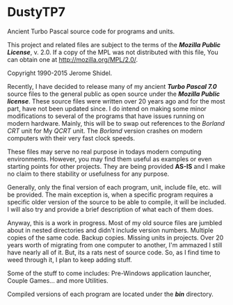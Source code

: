# DustyTP7
Ancient Turbo Pascal source code for programs and units.

This project and related files are subject to the terms of the **_Mozilla Public License_**, 
v. 2.0. If a copy of the MPL was not distributed with this file, You can obtain one at 
http://mozilla.org/MPL/2.0/.

Copyright 1990-2015 Jerome Shidel.

Recently, I have decided to release many of my ancient **_Turbo Pascal 7.0_** source files to 
the general public as open source under the **_Mozilla Public license_**. These source files
were written over 20 years ago and for the most part, have not been updated since. I do 
intend on making some minor modifications to several of the programs that have issues 
running on modern hardware. Mainly, this will be to swap out references to the _Borland
CRT_ unit for My _QCRT_ unit. The _Borland_ version crashes on modern computers with their 
very fast clock speeds. 

These files may serve no real purpose in todays modern computing environments. However,
you may find them useful as examples or even starting points for other projects. They 
are being provided **AS-IS** and I make no claim to there stability or usefulness for any
purpose.

Generally, only the final version of each program, unit, include file, etc. will be 
provided. The main exception is, when a specific program requires a specific
older version of the source to be able to compile, it will be included. I will also
try and provide a brief description of what each of them does.

Anyway, this is a work in progress. Most of my old source files are jumbled about in nested directories and
didn't include version numbers. Multiple copies of the same code. Backup copies. Missing units in projects. Over 20 years worth of migrating from one computer to another, I'm ammazed I still have nearly all of it. But, its a rats nest of source code. So, as I find time to weed through it, I plan to keep adding stuff. 

Some of the stuff to come includes: Pre-Windows application launcher, Couple Games... and more Utilities.

Compiled versions of each program are located under the **_bin_** directory.
